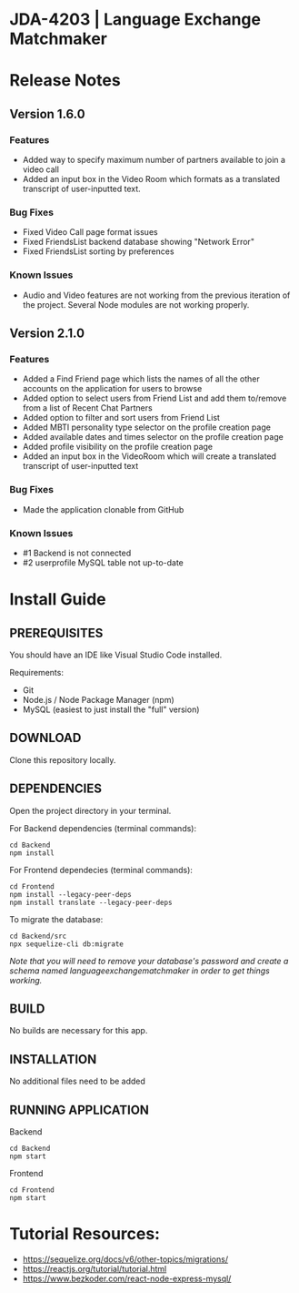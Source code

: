 # JDA-4203 | Language Exchange Matchmaker

# Release Notes
## Version 1.6.0
### Features
* Added way to specify maximum number of partners available to join a video call
* Added an input box in the Video Room which formats as a translated transcript of user-inputted text.

### Bug Fixes
* Fixed Video Call page format issues
* Fixed FriendsList backend database showing "Network Error"
* Fixed FriendsList sorting by preferences
### Known Issues
* Audio and Video features are not working from the previous iteration of the project. Several Node modules are not working properly.

## Version 2.1.0
### Features
* Added a Find Friend page which lists the names of all the other accounts on the application for users to browse
* Added option to select users from Friend List and add them to/remove from a list of Recent Chat Partners
* Added option to filter and sort users from Friend List 
* Added MBTI personality type selector on the profile creation page
* Added available dates and times selector on the profile creation page
* Added profile visibility on the profile creation page
* Added an input box in the VideoRoom which will create a translated transcript of user-inputted text
### Bug Fixes
* Made the application clonable from GitHub
### Known Issues
* \#1 Backend is not connected
* \#2 userprofile MySQL table not up-to-date

# Install Guide
## PREREQUISITES 
You should have an IDE like Visual Studio Code installed.

Requirements:
* Git
* Node.js / Node Package Manager (npm)
* MySQL (easiest to just install the "full" version)
  
## DOWNLOAD
Clone this repository locally.

## DEPENDENCIES 
Open the project directory in your terminal.

For Backend dependencies (terminal commands): 

    cd Backend
    npm install

For Frontend dependecies (terminal commands): 

    cd Frontend 
    npm install --legacy-peer-deps
    npm install translate --legacy-peer-deps

To migrate the database:

    cd Backend/src 
    npx sequelize-cli db:migrate
*Note that you will need to remove your database's password and create a schema named languageexchangematchmaker in order to get things working.* 

## BUILD 
No builds are necessary for this app.

## INSTALLATION 
No additional files need to be added 

## RUNNING APPLICATION
Backend

    cd Backend 
    npm start

Frontend

    cd Frontend
    npm start

# Tutorial Resources: 
* https://sequelize.org/docs/v6/other-topics/migrations/ 
* https://reactjs.org/tutorial/tutorial.html 
* https://www.bezkoder.com/react-node-express-mysql/ 
